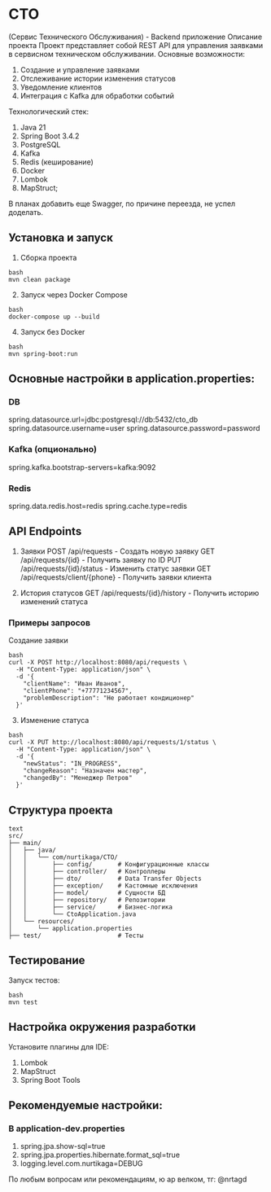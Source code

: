 # СТО 
(Сервис Технического Обслуживания) - Backend приложение
Описание проекта
Проект представляет собой REST API для управления заявками в сервисном техническом обслуживании. Основные возможности:

1. Создание и управление заявками
2. Отслеживание истории изменения статусов
3. Уведомление клиентов
4. Интеграция с Kafka для обработки событий

Технологический стек:
1. Java 21
2. Spring Boot 3.4.2
3. PostgreSQL
4. Kafka
5. Redis (кеширование)
6. Docker
7. Lombok
8. MapStruct;
   
В планах добавить еще Swagger, по причине переезда, не успел доделать.


## Установка и запуск
1. Сборка проекта
```
bash
mvn clean package
```
2. Запуск через Docker Compose
```
bash
docker-compose up --build
```

4. Запуск без Docker
```
bash
mvn spring-boot:run
```

## Основные настройки в application.properties:

### DB
spring.datasource.url=jdbc:postgresql://db:5432/cto_db
spring.datasource.username=user
spring.datasource.password=password

### Kafka (опционально)
spring.kafka.bootstrap-servers=kafka:9092

### Redis
spring.data.redis.host=redis
spring.cache.type=redis

## API Endpoints
1. Заявки
POST /api/requests - Создать новую заявку
GET /api/requests/{id} - Получить заявку по ID
PUT /api/requests/{id}/status - Изменить статус заявки
GET /api/requests/client/{phone} - Получить заявки клиента

2. История статусов
GET /api/requests/{id}/history - Получить историю изменений статуса

### Примеры запросов
Создание заявки
```
bash
curl -X POST http://localhost:8080/api/requests \
  -H "Content-Type: application/json" \
  -d '{
    "clientName": "Иван Иванов",
    "clientPhone": "+77771234567",
    "problemDescription": "Не работает кондиционер"
  }'
```
3. Изменение статуса
```
bash
curl -X PUT http://localhost:8080/api/requests/1/status \
  -H "Content-Type: application/json" \
  -d '{
    "newStatus": "IN_PROGRESS",
    "changeReason": "Назначен мастер",
    "changedBy": "Менеджер Петров"
  }'
```
## Структура проекта
```
text
src/
├── main/
│   ├── java/
│   │   └── com/nurtikaga/CTO/
│   │       ├── config/       # Конфигурационные классы
│   │       ├── controller/   # Контроллеры
│   │       ├── dto/          # Data Transfer Objects
│   │       ├── exception/    # Кастомные исключения
│   │       ├── model/        # Сущности БД
│   │       ├── repository/   # Репозитории
│   │       ├── service/      # Бизнес-логика
│   │       └── CtoApplication.java
│   └── resources/
│       └── application.properties
├── test/                     # Тесты
```
## Тестирование
Запуск тестов:
```
bash
mvn test
```

## Настройка окружения разработки
Установите плагины для IDE:

1. Lombok
2. MapStruct
3. Spring Boot Tools

## Рекомендуемые настройки:
### В application-dev.properties
1. spring.jpa.show-sql=true
2. spring.jpa.properties.hibernate.format_sql=true
3. logging.level.com.nurtikaga=DEBUG

По любым вопросам или рекомендациям, ю ар велком, тг: @nrtagd

